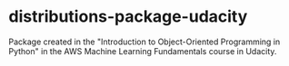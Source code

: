 # distributions-package-udacity
Package created in the "Introduction to Object-Oriented Programming in Python" in the AWS Machine Learning Fundamentals course in Udacity.

